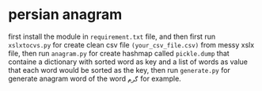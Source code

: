 persian anagram
===============

first install the module in `requirement.txt` file, and then first run `xslxtocvs.py` for create clean csv file `(your_csv_file.csv)` from messy xslx file, then run `anagram.py` for create hashmap called `pickle.dump` that containe a dictionary with sorted word as key and a list of words as value that each word would be sorted as the key, then run `generate.py` for generate anagram word of the word `گرم` for example. 
